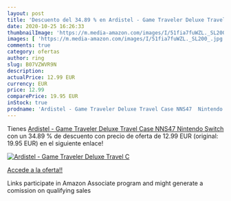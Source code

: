 ```yaml
---
layout: post
title: 'Descuento del 34.89 % en Ardistel - Game Traveler Deluxe Travel C'
date: 2020-10-25 16:26:33
thumbnailImage: 'https://m.media-amazon.com/images/I/51fia7fuWZL._SL200_.jpg'
images: [ 'https://m.media-amazon.com/images/I/51fia7fuWZL._SL200_.jpg' ]
comments: true
category: ofertas
author: ring
slug: B07VZWVR9N
description:
actualPrice: 12.99 EUR
currency: EUR
price: 12.99
comparePrice: 19.95 EUR
inStock: true
prodname: 'Ardistel - Game Traveler Deluxe Travel Case NNS47  Nintendo Switch '
---
```


Tienes [Ardistel - Game Traveler Deluxe Travel Case NNS47  Nintendo Switch ](https://www.amazon.es/dp/B07VZWVR9N/?tag=tolees-21) con un 34.89 % de descuento con precio de oferta de 12.99 EUR (original: 19.95 EUR) en el siguiente enlace!

[![Ardistel - Game Traveler Deluxe Travel C](https://m.media-amazon.com/images/I/51fia7fuWZL._SL200_.jpg)](https://www.amazon.es/dp/B07VZWVR9N/?tag=tolees-21)

[Accede a la oferta!!](https://www.amazon.es/dp/B07VZWVR9N/?tag=tolees-21)

Links participate in Amazon Associate program and might generate a comission on qualifying sales


